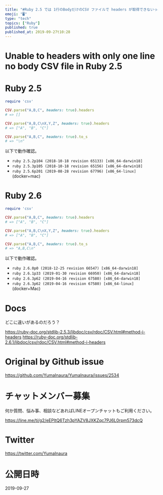 ```yaml
---
title: "#Ruby 2.5 では 1行のBodyだけのCSV ファイルで headers が取得できないっぽい？ ( Ruby 2.6 では可能 )"
emoji: "🖥"
type: "tech"
topics: ["Ruby"]
published: true
published_at: 2019-09-27t10:28
---
```


# Unable to headers with only one line no body CSV file in Ruby 2.5

# Ruby 2.5

```rb
require 'csv'

CSV.parse("A,B,C", headers: true).headers
# => []

CSV.parse("A,B,C\nX,Y,Z", headers: true).headers
# => ["A", "B", "C"]

CSV.parse("A,B,C", headers: true).to_s
# => "\n"
```

以下で動作確認。

- `ruby 2.5.2p104 (2018-10-18 revision 65133) [x86_64-darwin18]`
- `ruby 2.5.3p105 (2018-10-18 revision 65156) [x86_64-darwin18]`
- `ruby 2.5.6p201 (2019-08-28 revision 67796) [x86_64-linux]` (docker+mac)

# Ruby 2.6

```rb
require 'csv'

CSV.parse("A,B,C", headers: true).headers
# => ["A", "B", "C"]

CSV.parse("A,B,C\nX,Y,Z", headers: true).headers
# => ["A", "B", "C"]

CSV.parse("A,B,C", headers: true).to_s
# => "A,B,C\n"
```

以下で動作確認。

- `ruby 2.6.0p0 (2018-12-25 revision 66547) [x86_64-darwin18]`
- `ruby 2.6.1p33 (2019-01-30 revision 66950) [x86_64-darwin18]`
- `ruby 2.6.3p62 (2019-04-16 revision 67580) [x86_64-darwin18]`
- `ruby 2.6.3p62 (2019-04-16 revision 67580) [x86_64-linux]` (docker+Mac)

# Docs

どこに違いがあるのだろう？

https://ruby-doc.org/stdlib-2.5.3/libdoc/csv/rdoc/CSV.html#method-i-headers
https://ruby-doc.org/stdlib-2.6.1/libdoc/csv/rdoc/CSV.html#method-i-headers

# Original by Github issue

https://github.com/YumaInaura/YumaInaura/issues/2534








<!-- Update From Qiita API -->

# チャットメンバー募集


何か質問、悩み事、相談などあればLINEオープンチャットもご利用ください。

https://line.me/ti/g2/eEPltQ6Tzh3pYAZV8JXKZqc7PJ6L0rpm573dcQ





# Twitter


https://twitter.com/YumaInaura


<!-- Update From Qiita API -->



# 公開日時

2019-09-27
